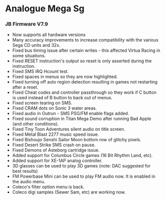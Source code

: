 # Analogue Mega Sg
###  JB Firmware V7.9
- Now supports all hardware versions
- Many accuracy improvements to increase compatibility with the various Sega CD units and 32x.
- Fixed bus timing issue after certain writes - this affected Virtua Racing in some situations.
- Fixed RESET instruction's output so reset is only asserted during the instruction.
- Fixed SMS IRQ Hcount test.
- Fixed spaces in menus so they are now highlighted.
- Fixed turning off auto region detection resulting in games not restarting after a reset.
- Fixed Cheat codes and controller passthrough so they work if C button is used instead of B button to back out of menus.
- Fixed screen tearing on SMS.
- Fixed CRAM dots on Sonic 3 water areas.
- Fixed audio in Outrun - SMS PSG/FM enable flags added.
- Fixed sound corruption in Titan Mega Demo after running Bad Apple (and other conditions).
- Fixed Tiny Toon Adventures silent audio on title screen.
- Fixed Metal Blast 2277 music speed issue.
- Fixed Bishoujo Senshi Sailor Moon bottom row of glitchy pixels.
- Fixed Desert Strike SMS crash on pause.
- Fixed Demons of Asteborg cartridge issue.
- Added support for Columbus Circle games (16 Bit Rhythm Land, etc).
- Added support for XE-1AP analog controller.
- 3D glasses can be used to play 3D games (note: DAC suggested for best results)
- FM Powerbase Mini can be used to play FM audio now.  It is enabled in the audio menu.
- Coleco's filter option menu is back.
- Coleco digi samples (Sewer Sam, etc) are working now.

